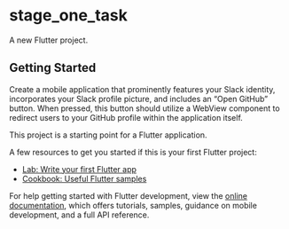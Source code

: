 # stage_one_task

A new Flutter project.

## Getting Started
Create a mobile application that prominently features your Slack identity, incorporates your Slack profile picture, and includes an “Open GitHub” button. When pressed, this button should utilize a WebView component to redirect users to your GitHub profile within the application itself.

This project is a starting point for a Flutter application.

A few resources to get you started if this is your first Flutter project:

- [Lab: Write your first Flutter app](https://docs.flutter.dev/get-started/codelab)
- [Cookbook: Useful Flutter samples](https://docs.flutter.dev/cookbook)

For help getting started with Flutter development, view the
[online documentation](https://docs.flutter.dev/), which offers tutorials,
samples, guidance on mobile development, and a full API reference.
